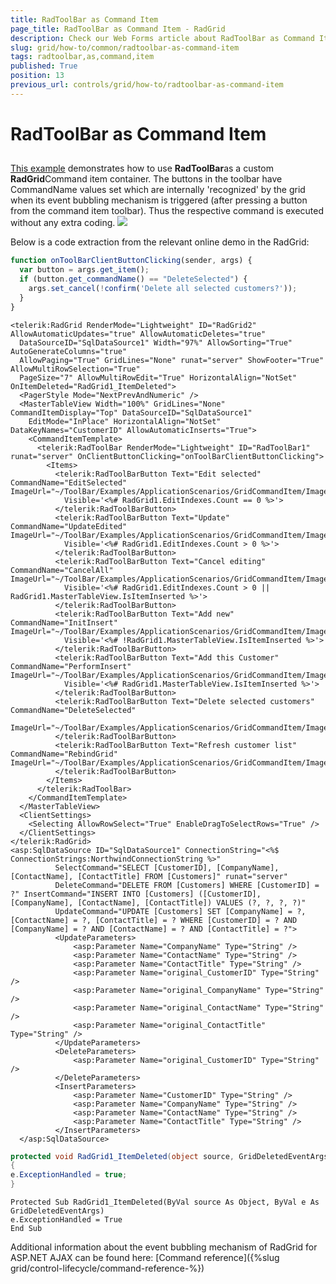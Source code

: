 ```yaml
---
title: RadToolBar as Command Item
page_title: RadToolBar as Command Item - RadGrid
description: Check our Web Forms article about RadToolBar as Command Item.
slug: grid/how-to/common/radtoolbar-as-command-item
tags: radtoolbar,as,command,item
published: True
position: 13
previous_url: controls/grid/how-to/radtoolbar-as-command-item
---
```


# RadToolBar as Command Item



##

[This example](https://demos.telerik.com/aspnet-ajax/toolbar/examples/applicationscenarios/gridcommanditem/defaultcs.aspx?product=grid) demonstrates how to use **RadToolBar**as a custom **RadGrid**Command item container. The buttons in the toolbar have CommandName values set which are internally 'recognized' by the grid when its event bubbling mechanism is triggered (after pressing a button from the command item toolbar). Thus the respective command is executed without any extra coding.
![](images/grdToolBarAsCommandItem_thumb.png)

Below is a code extraction from the relevant online demo in the RadGrid:



````JavaScript
function onToolBarClientButtonClicking(sender, args) {
  var button = args.get_item();
  if (button.get_commandName() == "DeleteSelected") {
    args.set_cancel(!confirm('Delete all selected customers?'));
  }
}
````
````ASP.NET
<telerik:RadGrid RenderMode="Lightweight" ID="RadGrid2" AllowAutomaticUpdates="true" AllowAutomaticDeletes="true"
  DataSourceID="SqlDataSource1" Width="97%" AllowSorting="True" AutoGenerateColumns="true"
  AllowPaging="True" GridLines="None" runat="server" ShowFooter="True" AllowMultiRowSelection="True"
  PageSize="7" AllowMultiRowEdit="True" HorizontalAlign="NotSet" OnItemDeleted="RadGrid1_ItemDeleted">
  <PagerStyle Mode="NextPrevAndNumeric" />
  <MasterTableView Width="100%" GridLines="None" CommandItemDisplay="Top" DataSourceID="SqlDataSource1"
    EditMode="InPlace" HorizontalAlign="NotSet" DataKeyNames="CustomerID" AllowAutomaticInserts="True">
    <CommandItemTemplate>
      <telerik:RadToolBar RenderMode="Lightweight" ID="RadToolBar1" runat="server" OnClientButtonClicking="onToolBarClientButtonClicking">
        <Items>
          <telerik:RadToolBarButton Text="Edit selected" CommandName="EditSelected" ImageUrl="~/ToolBar/Examples/ApplicationScenarios/GridCommandItem/Images/Edit.gif"
            Visible='<%# RadGrid1.EditIndexes.Count == 0 %>'>
          </telerik:RadToolBarButton>
          <telerik:RadToolBarButton Text="Update" CommandName="UpdateEdited" ImageUrl="~/ToolBar/Examples/ApplicationScenarios/GridCommandItem/Images/Update.gif"
            Visible='<%# RadGrid1.EditIndexes.Count > 0 %>'>
          </telerik:RadToolBarButton>
          <telerik:RadToolBarButton Text="Cancel editing" CommandName="CancelAll" ImageUrl="~/ToolBar/Examples/ApplicationScenarios/GridCommandItem/Images/Cancel.gif"
            Visible='<%# RadGrid1.EditIndexes.Count > 0 || RadGrid1.MasterTableView.IsItemInserted %>'>
          </telerik:RadToolBarButton>
          <telerik:RadToolBarButton Text="Add new" CommandName="InitInsert" ImageUrl="~/ToolBar/Examples/ApplicationScenarios/GridCommandItem/Images/AddRecord.gif"
            Visible='<%# !RadGrid1.MasterTableView.IsItemInserted %>'>
          </telerik:RadToolBarButton>
          <telerik:RadToolBarButton Text="Add this Customer" CommandName="PerformInsert" ImageUrl="~/ToolBar/Examples/ApplicationScenarios/GridCommandItem/Images/Insert.gif"
            Visible='<%# RadGrid1.MasterTableView.IsItemInserted %>'>
          </telerik:RadToolBarButton>
          <telerik:RadToolBarButton Text="Delete selected customers" CommandName="DeleteSelected"
            ImageUrl="~/ToolBar/Examples/ApplicationScenarios/GridCommandItem/Images/Delete.gif">
          </telerik:RadToolBarButton>
          <telerik:RadToolBarButton Text="Refresh customer list" CommandName="RebindGrid" ImageUrl="~/ToolBar/Examples/ApplicationScenarios/GridCommandItem/Images/Refresh.gif">
          </telerik:RadToolBarButton>
        </Items>
      </telerik:RadToolBar>
    </CommandItemTemplate>
  </MasterTableView>
  <ClientSettings>
    <Selecting AllowRowSelect="True" EnableDragToSelectRows="True" />
  </ClientSettings>
</telerik:RadGrid>
<asp:SqlDataSource ID="SqlDataSource1" ConnectionString="<%$ ConnectionStrings:NorthwindConnectionString %>"
          SelectCommand="SELECT [CustomerID], [CompanyName], [ContactName], [ContactTitle] FROM [Customers]" runat="server"
          DeleteCommand="DELETE FROM [Customers] WHERE [CustomerID] = ?" InsertCommand="INSERT INTO [Customers] ([CustomerID], [CompanyName], [ContactName], [ContactTitle]) VALUES (?, ?, ?, ?)"
          UpdateCommand="UPDATE [Customers] SET [CompanyName] = ?, [ContactName] = ?, [ContactTitle] = ? WHERE [CustomerID] = ? AND [CompanyName] = ? AND [ContactName] = ? AND [ContactTitle] = ?">
          <UpdateParameters>
              <asp:Parameter Name="CompanyName" Type="String" />
              <asp:Parameter Name="ContactName" Type="String" />
              <asp:Parameter Name="ContactTitle" Type="String" />
              <asp:Parameter Name="original_CustomerID" Type="String" />
              <asp:Parameter Name="original_CompanyName" Type="String" />
              <asp:Parameter Name="original_ContactName" Type="String" />
              <asp:Parameter Name="original_ContactTitle" Type="String" />
          </UpdateParameters>
          <DeleteParameters>
              <asp:Parameter Name="original_CustomerID" Type="String" />
          </DeleteParameters>
          <InsertParameters>
              <asp:Parameter Name="CustomerID" Type="String" />
              <asp:Parameter Name="CompanyName" Type="String" />
              <asp:Parameter Name="ContactName" Type="String" />
              <asp:Parameter Name="ContactTitle" Type="String" />
          </InsertParameters>
  </asp:SqlDataSource>
````
````C#
protected void RadGrid1_ItemDeleted(object source, GridDeletedEventArgs e)
{
e.ExceptionHandled = true;
}
````
````VB
Protected Sub RadGrid1_ItemDeleted(ByVal source As Object, ByVal e As GridDeletedEventArgs)
e.ExceptionHandled = True
End Sub
````

Additional information about the event bubbling mechanism of RadGrid for ASP.NET AJAX can be found here: [Command reference]({%slug grid/control-lifecycle/command-reference-%})
